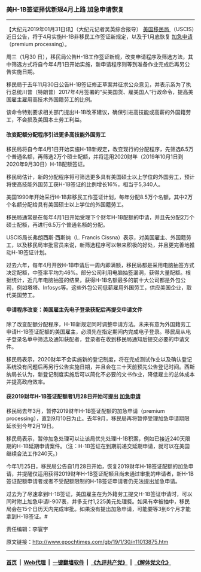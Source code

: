 ### 美H-1B签证择优新规4月上路 加急申请恢复
------------------------

<p>
 【大纪元2019年01月31日讯】（大纪元记者吴英综合报导）
 <a href="http://www.epochtimes.com/gb/tag/%E7%BE%8E%E5%9B%BD%E7%A7%BB%E6%B0%91%E5%B1%80.html">
  美国移民局
 </a>
 （USCIS）近日公告，将于4月实施H-1B非移民工作签证新规定，以及于1月底恢复
 <a href="http://www.epochtimes.com/gb/tag/%E5%8A%A0%E6%80%A5%E7%94%B3%E8%AF%B7.html">
  加急申请
 </a>
 （premium processing）。
</p>
<p>
 周三（1月30 日），移民局公告H-1B工作签证新规，改变申请程序及筛选方法，其中筛选方式将自今年4月1日开始实施，新申请程序则等到准备作业完成后再另公告实施日期。
</p>
<p>
 移民局于去年11月30日公告H-1B签证修正草案并征求公众意见，并表示系为了执行总统川普（特朗普）2017年4月签署的“买美国货、雇美国人”行政命令，提高美国雇主雇用高技术外国籍劳工的比例。
</p>
<p>
 该命令特别要求相关部门提出H-1B改革建议，确保引进高技能或高薪的外国籍劳工，不会损及美国本土劳工利益。
</p>
<h4>
 改变配额分配程序引进更多高技能外国劳工
</h4>
<p>
 移民局将自今年4月1日开始实施H-1B新规定，改变现行的分配程序，先筛选6.5万个普通名额，再筛选2万个硕士配额，并将适用2020财年（2019年10月1日到2020年9月30日）H-1B配额签证。
</p>
<p>
 移民局估计，新的分配程序将可筛选更多具有美国硕士以上学位的外国劳工，预计将使高技能外国劳工获H-1B签证的比例增长16%，相当于5,340人。
</p>
<p>
 美国1990年开始采行H-1B非移民工作签证计划，每年分配8.5万个名额，其中2万个名额分配给具有美国硕士以上学位的外国籍劳工。
</p>
<p>
 移民局通常是在每年4月1日开始受理下个财年H-1B配额的申请，并且先分配2万个硕士配额，再进行6.5万个普通名额的分配。
</p>
<p>
 USCIS局长弗朗西斯‧西斯纳（L. Francis Cissna）表示，对美国雇主、外国籍劳工，以及移民局审批官员来说，新筛选程序可以带来积极的好处，并且更完善地推动H-1B签证计划。
</p>
<p>
 过去六年，每年4月开放H-1B申请后一周内即满额，移民局都是采用电脑抽签方式决定配额，中签率平均为46%。部分公司利用电脑抽签漏洞，获得大量配额。根据统计，近几年电脑抽签的结果，获得H-1B名额最多的前十大公司都是外包公司，例如塔塔、Infosys等。这些外包公司低薪雇用外国劳工，供应美国企业，取代美国劳工。
</p>
<h4>
 申请程序改变：美国雇主先电子登录获配后再提交申请文件
</h4>
<p>
 除了改变配额分配程序，H-1B新规定同时调整申请方法。未来有意为外国籍劳工申请H-1B签证配额的美国雇主，必须先在指定期间内完成电子登录。移民局从电子登录名单中筛选及通知获配者，登录者在收到移民局通知后提交必要的申请文件。
</p>
<p>
 移民局表示，2020财年不会实施新的登记制度，将在完成测试作业以及确认登记系统没有问题后再另行公告实施日期，并且会在三十天前预先公告登记时间。西斯纳局长认为，新登记制度实施后可以简化不必要的文书作业，降低雇主的总体成本并提高政府效率。
</p>
<h4>
 获2019财年H-1B签证配额者1月28日开始可提出
 <a href="http://www.epochtimes.com/gb/tag/%E5%8A%A0%E6%80%A5%E7%94%B3%E8%AF%B7.html">
  加急申请
 </a>
</h4>
<p>
 移民局去年3月，暂停2019财年H-1B签证配额的加急申请（premium processing），直到9月10日为止。去年9月，移民局再将暂停受理加急申请期限延长到今年2月19日。
</p>
<p>
 移民局表示，暂停加急处理可以让该局优先处理H-1B积案，例如已接近240天限期的H-1B延期申请案件。（注：H-1B签证在到期前递交延期申请，就可以在美国继续合法工作240天。）
</p>
<p>
 今年1月25日，移民局公告自1月28日开始，恢复2019财年H-1B签证配额的加急申请，并提醒仅适用获得2019财年H-1B签证配额且尚未通过审批的申请者，新H-1B签证配额申请者或者不受配额限制的H-1B签证申请者仍无法提出加急申请。
</p>
<p>
 过去为了尽速拿到H-1B签证，美国雇主在为外籍劳工提交H-1B签证申请时，可以同时附上加急申请I-907表，并多支付1,225美元处理费。如果有幸被抽中，移民局会在15个日历天内完成审批。如果没有提出加急申请，可能要等3到6个月才能拿到H-1B签证。#
</p>
<p>
 责任编辑：李寰宇
</p>
<p>
</p>

原文链接：http://www.epochtimes.com/gb/19/1/30/n11013875.htm


------------------------
#### [首页](https://github.com/gfw-breaker/banned-news/blob/master/README.md) &nbsp;|&nbsp; [Web代理](https://github.com/labour-camp/helloworld) &nbsp;|&nbsp; [一键翻墙软件](https://github.com/gfw-breaker/nogfw/blob/master/README.md) &nbsp;|&nbsp; [《九评共产党》](https://github.com/gfw-breaker/9ping.md/blob/master/README.md#九评之一评共产党是什么) &nbsp;|&nbsp; [《解体党文化》](https://github.com/gfw-breaker/jtdwh.md/blob/master/README.md#绪论)

